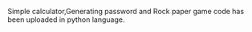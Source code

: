 Simple calculator,Generating password and Rock paper game code has been uploaded in python language.
